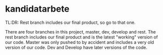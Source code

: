 # kandidatarbete

TL:DR: Rest branch includes our final product, so go to that one.

There are four branches in this project, master, dev, develop and rest. The rest branch includes our final product and is the latest "working" version of our code. Master was only pushed to by accident and includes a very old version of our code. Dev and Develop have later versions of the code.
